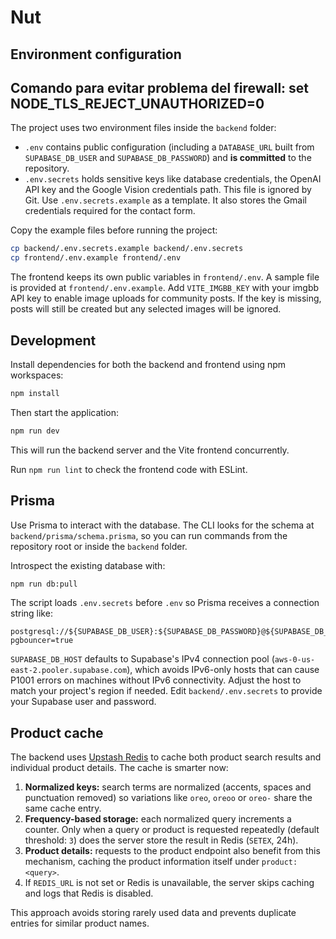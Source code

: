 # Nut

## Environment configuration

## Comando para evitar problema del firewall: set NODE_TLS_REJECT_UNAUTHORIZED=0

The project uses two environment files inside the `backend` folder:

- `.env` contains public configuration (including a `DATABASE_URL` built from
  `SUPABASE_DB_USER` and `SUPABASE_DB_PASSWORD`) and **is committed** to the repository.
- `.env.secrets` holds sensitive keys like database credentials, the OpenAI API key and the Google Vision credentials path. This file is ignored by Git. Use `.env.secrets.example` as a template. It also stores the Gmail credentials required for the contact form.

Copy the example files before running the project:

```bash
cp backend/.env.secrets.example backend/.env.secrets
cp frontend/.env.example frontend/.env
```

The frontend keeps its own public variables in `frontend/.env`. A sample file is provided at `frontend/.env.example`.
Add `VITE_IMGBB_KEY` with your imgbb API key to enable image uploads for
community posts. If the key is missing, posts will still be created but
any selected images will be ignored.

## Development

Install dependencies for both the backend and frontend using npm workspaces:

```bash
npm install
```

Then start the application:

```bash
npm run dev
```

This will run the backend server and the Vite frontend concurrently.

Run `npm run lint` to check the frontend code with ESLint.

## Prisma

Use Prisma to interact with the database. The CLI looks for the schema at
`backend/prisma/schema.prisma`, so you can run commands from the repository root
or inside the `backend` folder.

Introspect the existing database with:

```bash
npm run db:pull
```

The script loads `.env.secrets` before `.env` so Prisma receives a connection
string like:

```
postgresql://${SUPABASE_DB_USER}:${SUPABASE_DB_PASSWORD}@${SUPABASE_DB_HOST}:6543/postgres?pgbouncer=true
```

`SUPABASE_DB_HOST` defaults to Supabase's IPv4 connection pool
(`aws-0-us-east-2.pooler.supabase.com`), which avoids IPv6-only hosts that can
cause P1001 errors on machines without IPv6 connectivity. Adjust the host to
match your project's region if needed. Edit `backend/.env.secrets` to provide
your Supabase user and password.

## Product cache

The backend uses [Upstash Redis](https://upstash.com/) to cache both product
search results and individual product details. The cache is smarter now:

1. **Normalized keys:** search terms are normalized (accents, spaces and
   punctuation removed) so variations like `oreo`, `oreoo` or `oreo-` share the
   same cache entry.
2. **Frequency-based storage:** each normalized query increments a counter. Only
   when a query or product is requested repeatedly (default threshold: `3`)
   does the server store the result in Redis (`SETEX`, 24h).
3. **Product details:** requests to the product endpoint also benefit from this
   mechanism, caching the product information itself under `product:<query>`.
4. If `REDIS_URL` is not set or Redis is unavailable, the server skips caching
   and logs that Redis is disabled.

This approach avoids storing rarely used data and prevents duplicate entries for
similar product names.
